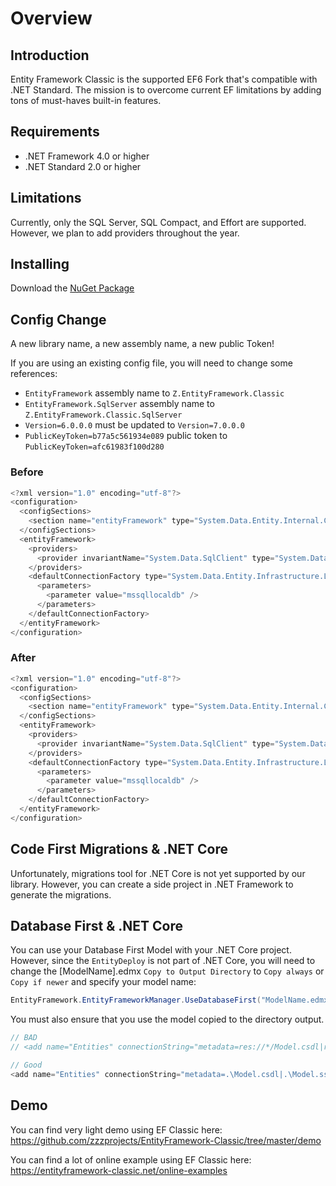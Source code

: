 # Overview

## Introduction
Entity Framework Classic is the supported EF6 Fork that's compatible with .NET Standard. The mission is to overcome current EF limitations by adding tons of must-haves built-in features.

## Requirements
- .NET Framework 4.0 or higher
- .NET Standard 2.0 or higher

## Limitations
Currently, only the SQL Server, SQL Compact, and Effort are supported. However, we plan to add providers throughout the year. 

## Installing
Download the [NuGet Package](/download)

## Config Change

A new library name, a new assembly name, a new public Token!

If you are using an existing config file, you will need to change some references:

- `EntityFramework` assembly name to `Z.EntityFramework.Classic`
- `EntityFramework.SqlServer` assembly name to `Z.EntityFramework.Classic.SqlServer`
- `Version=6.0.0.0` must be updated to `Version=7.0.0.0`
- `PublicKeyToken=b77a5c561934e089` public token to `PublicKeyToken=afc61983f100d280`

### Before
```csharp
<?xml version="1.0" encoding="utf-8"?>
<configuration>
  <configSections>
    <section name="entityFramework" type="System.Data.Entity.Internal.ConfigFile.EntityFrameworkSection, EntityFramework, Version=6.0.0.0, Culture=neutral, PublicKeyToken=b77a5c561934e089" requirePermission="false" />
  </configSections>
  <entityFramework>
    <providers>
      <provider invariantName="System.Data.SqlClient" type="System.Data.Entity.SqlServer.SqlProviderServices, EntityFramework.SqlServer" />
    </providers>
    <defaultConnectionFactory type="System.Data.Entity.Infrastructure.LocalDbConnectionFactory, EntityFramework">
      <parameters>
        <parameter value="mssqllocaldb" />
      </parameters>
    </defaultConnectionFactory>
  </entityFramework>
</configuration>
```

### After
```csharp
<?xml version="1.0" encoding="utf-8"?>
<configuration>
  <configSections>
    <section name="entityFramework" type="System.Data.Entity.Internal.ConfigFile.EntityFrameworkSection, Z.EntityFramework.Classic, Version=7.0.0.0, Culture=neutral, PublicKeyToken=afc61983f100d280" requirePermission="false" />
  </configSections>
  <entityFramework>
    <providers>
      <provider invariantName="System.Data.SqlClient" type="System.Data.Entity.SqlServer.SqlProviderServices, Z.EntityFramework.Classic.SqlServer" />
    </providers>
    <defaultConnectionFactory type="System.Data.Entity.Infrastructure.LocalDbConnectionFactory, Z.EntityFramework.Classic">
      <parameters>
        <parameter value="mssqllocaldb" />
      </parameters>
    </defaultConnectionFactory>
  </entityFramework>
</configuration>
```

## Code First Migrations & .NET Core

Unfortunately, migrations tool for .NET Core is not yet supported by our library. However, you can create a side project in .NET Framework to generate the migrations.

## Database First & .NET Core

You can use your Database First Model with your .NET Core project. However, since the `EntityDeploy` is not part of .NET Core, you will need to change the [ModelName].edmx `Copy to Output Directory` to `Copy always` or `Copy if newer` and specify your model name:

```csharp
EntityFramework.EntityFrameworkManager.UseDatabaseFirst("ModelName.edmx");
```

You must also ensure that you use the model copied to the directory output.

```csharp
// BAD
// <add name="Entities" connectionString="metadata=res://*/Model.csdl|res://*/Model.ssdl|res://*/Model.msl;..." providerName="System.Data.EntityClient" />

// Good
<add name="Entities" connectionString="metadata=.\Model.csdl|.\Model.ssdl|.\Model.msl;..." providerName="System.Data.EntityClient" />
```

## Demo

You can find very light demo using EF Classic here: https://github.com/zzzprojects/EntityFramework-Classic/tree/master/demo

You can find a lot of online example using EF Classic here: https://entityframework-classic.net/online-examples
